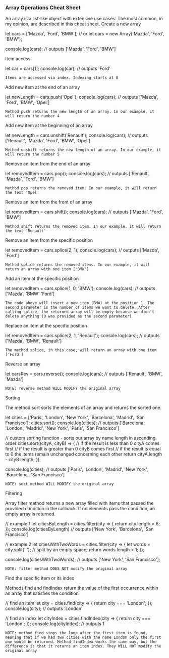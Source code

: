 
### Array Operations Cheat Sheet

An array is a list-like object with extensive use cases. The most common, in my opinion, are described in this cheat sheet.
Create a new array

let cars = ['Mazda', 'Ford', 'BMW'];
// or
let cars = new Array('Mazda', 'Ford', 'BMW');

console.log(cars); // outputs ['Mazda', 'Ford', 'BMW']

Item access

let car = cars[1];
console.log(car); // outputs 'Ford'

    Items are accessed via index. Indexing starts at 0

Add new item at the end of an array

let newLength = cars.push('Opel');
console.log(cars); // outputs ['Mazda', 'Ford', 'BMW', 'Opel']

    Method push returns the new length of an array. In our example, it will return the number 4

Add new item at the beginning of an array

let newLength = cars.unshift('Renault');
console.log(cars); // outputs ['Renault', 'Mazda', 'Ford', 'BMW', 'Opel']

    Method unshift returns the new length of an array. In our example, it will return the number 5

Remove an item from the end of an array

let removedItem = cars.pop();
console.log(cars); // outputs ['Renault', 'Mazda', 'Ford', 'BMW']

    Method pop returns the removed item. In our example, it will return the text 'Opel'

Remove an item from the front of an array

let removedItem = cars.shift();
console.log(cars); // outputs ['Mazda', 'Ford', 'BMW']

    Method shift returns the removed item. In our example, it will return the text 'Renault'

Remove an item from the specific position

let removedItem = cars.splice(2, 1);
console.log(cars); // outputs ['Mazda', 'Ford']

    Method splice returns the removed items. In our example, it will return an array with one item ["BMW"]

Add an item at the specific position

let removedItem = cars.splice(1, 0, 'BMW');
console.log(cars); // outputs ['Mazda', 'BMW' 'Ford']

    The code above will insert a new item (BMW) at the position 1. The second parameter is the number of items we want to delete. After calling splice, the returned array will be empty because we didn't delete anything (0 was provided as the second parameter)

Replace an item at the specific position

let removedItem = cars.splice(2, 1, 'Renault');
console.log(cars); // outputs ['Mazda', 'BMW', 'Renault']

    The method splice, in this case, will return an array with one item ['Ford']

Reverse an array

let carsRev = cars.reverse();
console.log(cars); // outputs ['Renault', 'BMW', 'Mazda']

    NOTE: reverse method WILL MODIFY the original array

Sorting

The method sort sorts the elements of an array and returns the sorted one.

let cities = ['Paris', 'London', 'New York', 'Barcelona', 'Madrid', 'San Francisco'];
cities.sort();
console.log(cities); // outputs ['Barcelona', 'London', 'Madrid', 'New York', 'Paris', 'San Francisco']

// custom sorting function - sorts our array by name length in ascending order
cities.sort((cityA, cityB) => {
   // if the result is less than 0 cityA comes first
   // if the result is greater than 0 cityB comes first
   // if the result is equal to 0 the items remain unchanged concerning each other
   return cityA.length - cityB.length;
});

console.log(cities); // outputs ['Paris', 'London', 'Madrid', 'New York', 'Barcelona', 'San Francisco']

    NOTE: sort method WILL MODIFY the original array

Filtering

Array filter method returns a new array filled with items that passed the provided condition in the callback. If no elements pass the condition, an empty array is returned.

// example 1
let citiesByLength = cities.filter(city => {
    return city.length > 6;
});
console.log(citiesByLength) // outputs ['New York', 'Barcelona', 'San Francisco']

// example 2
let citiesWithTwoWords = cities.filter(city => {
    let words = city.split(' '); // split by an empty space;
    return words.length > 1;
});

console.log(citiesWithTwoWords); // outputs ['New York', 'San Francisco'];

    NOTE: filter method DOES NOT modify the original array

Find the specific item or its index

Methods find and findIndex return the value of the first occurrence within an array that satisfies the condition

// find an item
let city = cities.find(city => {
    return city === 'London';
});
console.log(city); // outputs 'London'

// find an index
let cityIndex = cities.findIndex(city => {
    return city === 'London';
});
console.log(cityIndex); // outputs 1

    NOTE: method find stops the loop after the first item is found, meaning that if we had two cities with the name London only the first one would be returned. Method findIndex works the same way, but the difference is that it returns an item index. They WILL NOT modify the original array


